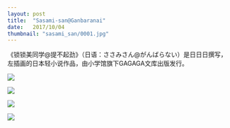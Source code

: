 ```yaml
---
layout: post
title:  "Sasami-san@Ganbaranai"
date:   2017/10/04
thumbnail: "sasami_san/0001.jpg"
---
```


《锁锁美同学@提不起劲》（日语：ささみさん@がんばらない）是日日日撰写，左插画的日本轻小说作品，由小学馆旗下GAGAGA文库出版发行。

![]({{site.baseurl}}/assets/img/sasami_san/0002.jpg)

![]({{site.baseurl}}/assets/img/sasami_san/0003.jpg)

![]({{site.baseurl}}/assets/img/sasami_san/0005.jpg)

![]({{site.baseurl}}/assets/img/sasami_san/0004.jpg)
